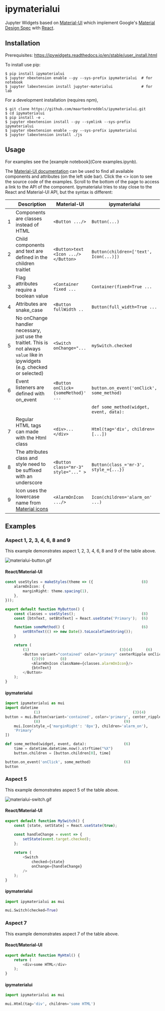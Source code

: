 ipymaterialui
===============================

Jupyter Widgets based on [Material-UI](https://material-ui.com/) which implement Google's 
[Material Design Spec](https://material.io/) with [React](https://reactjs.org/).

Installation
------------

Prerequisites:
    https://ipywidgets.readthedocs.io/en/stable/user_install.html

To install use pip:

    $ pip install ipymaterialui
    $ jupyter nbextension enable --py --sys-prefix ipymaterialui  # for notebook
    $ jupyter labextension install jupyter-materialui             # for lab


For a development installation (requires npm),

    $ git clone https://github.com/maartenbreddels/ipymaterialui.git
    $ cd ipymaterialui
    $ pip install -e .
    $ jupyter nbextension install --py --symlink --sys-prefix ipymaterialui
    $ jupyter nbextension enable --py --sys-prefix ipymaterialui
    $ jupyter labextension install ./js

Usage
-----

For examples see the [example notebook](Core examples.ipynb).

The [Material-UI documentation](https://material-ui.com/components/buttons/) can be used to find all available 
components and attributes (on the left side bar). Click the <> icon to see the source code of the examples. Scroll to 
the bottom of the page to access a link to the API of the component. Ipymaterialui tries to stay close to the React and 
Material-UI API, but the syntax is different:

|   | Description | Material-UI | ipymaterialui |
|---|-------------|-------------|---------------|
|1| Components are classes instead of HTML | `<Button .../>` | `Button(...)` |
|2| Child components and text are defined in the children traitlet| `<Button>text <Icon .../></Button>` | `Button(children=['text', Icon(...)])` |
|3| Flag attributes require a boolean value | `<Container fixed ...` | `Container(fixed=True ...` |
|4| Attributes are snake_case | `<Button fullWidth ..` | `Button(full_width=True ...` |
|5| No onChange handler necessary, just use the traitlet. This is not always `value` like in ipywidgets (e.g. checked or selected) | `<Switch onChange="...` | `mySwitch.checked` |
|6| Event listeners are defined with on_event | `<Button onClick={someMethod}' ...` | `button.on_event('onClick', some_method)` |
| | | | `def some_method(widget, event, data):` |
|7| Regular HTML tags can made with the Html class | `<div>...</div>` | `Html(tag='div', children=[...])` |
|8| The attributes class and style need to be suffixed with an underscore | `<Button class="mr-3" style="..." >` | `Button(class_='mr-3', style_={...})` |
|9| Icon uses the lowercase name from [Material icons](https://material.io/tools/icons/?style=baseline) | `<AlarmOnIcon .../>` | `Icon(children='alarm_on' ...)` |


Examples
--------

### Aspect 1, 2, 3, 4, 6, 8 and 9

This example demonstrates aspect 1, 2, 3, 4, 6, 8 and 9 of the table above. 

![materialui-button.gif](./materiaui-button.gif)

#### React/Material-UI 
```typescript jsx
const useStyles = makeStyles(theme => ({                      (8)
    alarmOnIcon: {
        marginRight: theme.spacing(1),
    },
}));

export default function MyButton() {
    const classes = useStyles();                              (8)
    const [btnText, setBtnText] = React.useState('Primary');  (6)

    function someMethod() {                                   (6)
        setBtnText(() => new Date().toLocaleTimeString());
    }

    return (
        (1)                                         (3)(4)      (6)          
        <Button variant="contained" color="primary" centerRipple onClick={someMethod}>
            (2)(9)       (8)
            <AlarmOnIcon className={classes.alarmOnIcon}/>
            {btnText}
        </Button>
    );
}
```


#### ipymaterialui
```python
import ipymaterialui as mui
import datetime
             (1)                                          (3)(4)              (2)
button = mui.Button(variant='contained', color='primary', center_ripple=True, children=[
             (8)                                      (9)
    mui.Icon(style_={'marginRight': '8px'}, children='alarm_on'),
    'Primary'
])

def some_method(widget, event, data):                 (6)
    time = datetime.datetime.now().strftime("%X")
    button.children = [button.children[0], time]

button.on_event('onClick', some_method)               (6)
button
```

### Aspect 5

This example demonstrates aspect 5 of the table above.

![materialui-switch.gif](./materiaui-switch.gif)

#### React/Material-UI 
```typescript jsx
export default function MySwitch() {
    const [state, setState] = React.useState(true);

    const handleChange = event => {
        setState(event.target.checked);
    };
    
    return (
        <Switch
            checked={state}
            onChange={handleChange}
        />
    );
}
```

#### ipymaterialui
```python
import ipymaterialui as mui

mui.Switch(checked=True)
```

### Aspect 7

This example demonstrates aspect 7 of the table above.

#### React/Material-UI 
```typescript jsx
export default function MyHtml() {
    return (
        <div>some HTML</div>
    );
}
```

#### ipymaterialui
```python
import ipymaterialui as mui

mui.Html(tag='div', children='some HTML')
```
